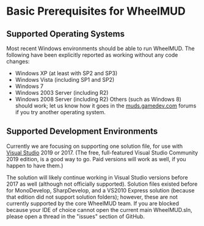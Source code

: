 # Basic Prerequisites for WheelMUD

## Supported Operating Systems
Most recent Windows environments should be able to run WheelMUD. The following have been explicitly reported as working without any code changes:
* Windows XP (at least with SP2 and SP3)
* Windows Vista (including SP1 and SP2)
* Windows 7
* Windows 2003 Server (including R2)
* Windows 2008 Server (including R2)
Others (such as Windows 8) should work; let us know how it goes in the [muds.gamedev.com](http://muds.gamedev.com) forums if you try another operating system.

## Supported Development Environments
Currently we are focusing on supporting one solution file, for use with [Visual Studio](https://visualstudio.microsoft.com/downloads/) 2019 or 2017.
(The free, full-featured Visual Studio Community 2019 edition, is a good way to go. Paid versions will work as well, if you happen to have them.)

The solution will likely continue working in Visual Studio versions before 2017 as well (although not officially supported).
Solution files existed before for MonoDevelop, SharpDevelop, and a VS2010 Express solution (because that edition did not support solution folders); however, these are not currently supported by the core WheelMUD team. If you are blocked because your IDE of choice cannot open the current main WheelMUD.sln, please open a thread in the "issues" section of GitHub.
